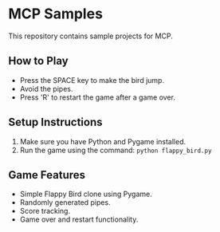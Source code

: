 # MCP Samples

This repository contains sample projects for MCP. 

## How to Play

- Press the SPACE key to make the bird jump.
- Avoid the pipes.
- Press 'R' to restart the game after a game over.

## Setup Instructions

1. Make sure you have Python and Pygame installed.
2. Run the game using the command: `python flappy_bird.py`

## Game Features

- Simple Flappy Bird clone using Pygame.
- Randomly generated pipes.
- Score tracking.
- Game over and restart functionality.
